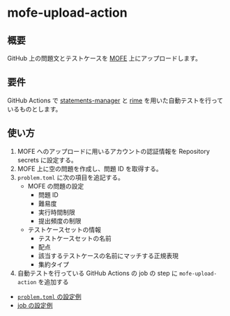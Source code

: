 # mofe-upload-action

## 概要

GitHub 上の問題文とテストケースを [MOFE](https://mofecoder.com/) 上にアップロードします。

## 要件

GitHub Actions で [statements-manager](https://github.com/tsutaj/statements-manager) と [rime](https://github.com/icpc-jag/rime) を用いた自動テストを行っているものとします。


## 使い方

1. MOFE へのアップロードに用いるアカウントの認証情報を Repository secrets に設定する。
2. MOFE 上に空の問題を作成し、問題 ID を取得する。
3. `problem.toml` に次の項目を追記する。
    - MOFE の問題の設定
        - 問題 ID
        - 難易度
        - 実行時間制限
        - 提出頻度の制限
    - テストケースセットの情報
        - テストケースセットの名前
        - 配点
        - 該当するテストケースの名前にマッチする正規表現
        - 集約タイプ
4. 自動テストを行っている GitHub Actions の job の step に `mofe-upload-action` を追加する

- [`problem.toml` の設定例](https://github.com/Ryohei222/mofe-upload-action-test/blob/main/a-plus-b/problem.toml)
- [job の設定例](https://github.com/Ryohei222/mofe-upload-action-test/blob/main/.github/workflows/test.yml)
